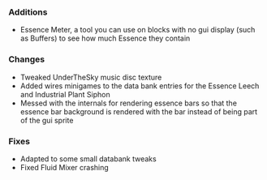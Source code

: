 ### Additions
- Essence Meter, a tool you can use on blocks with no gui display (such as Buffers) to see how much Essence they contain

### Changes
- Tweaked UnderTheSky music disc texture
- Added wires minigames to the data bank entries for the Essence Leech and Industrial Plant Siphon
- Messed with the internals for rendering essence bars so that the essence bar background is rendered with the bar instead of being part of the gui sprite

### Fixes
- Adapted to some small databank tweaks
- Fixed Fluid Mixer crashing